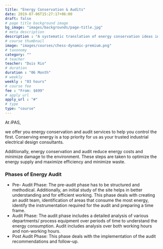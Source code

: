 ```yaml
---
title: "Energy Conservation & Audits"
date: 2019-07-06T15:27:17+06:00
draft: false
# page title background image
bg_image: "images/backgrounds/page-title.jpg"
# meta description
description : "A systematic translation of energy conservation ideas into feasible solutions to reduce energy consumption is key in any industrial setup and helps in the control and reduction of the establishment’s operating expenses. With the three top expenses in a facility being Energy, materials and labor costs."
# course thumbnail
image: "images/courses/chess-dynamic-premium.png"
# taxonomy
category: ""
# teacher
teacher: "Duis Rio"
# duration
duration : "06 Month"
# weekly
weekly : "03 hours"
# course fee
fee : "From: $699"
# apply url
apply_url : "#"
# type
type: "course"
---
```

At *i*PAS,

we offer you energy conservation and audit services to help you control the
first. Conserving energy is a top priority for us as your trusted industrial
electrical design consultants.

Additionally,
energy conservation and audit reduce energy costs and minimize damage to the
environment. These steps are taken to optimize the energy supply and maximize
efficiency and minimize waste.

### Phases of Energy Audit

* Pre- Audit Phase: The pre-audit phase has to be structured and methodical.  Additionally, an initial study of the site helps in better understanding and for efficient working. This phase deals with creating an audit team, identification of areas that consume the most energy, identify the instrumentation required for the audit and preparing a time frame.
* Audit Phase: The audit phase includes a detailed analysis of various departments/ process equipment over periods of time to understand the energy consumption. Audit includes analysis over both working hours and non-working hours.
* Post Audit Phase: This phase deals with the implementation of the audit recommendations and follow-up.
